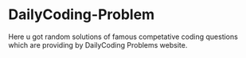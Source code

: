 # DailyCoding-Problem
Here u got random solutions of famous competative coding questions which are providing by DailyCoding Problems website.

